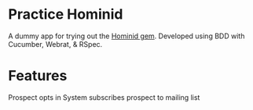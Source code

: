 Practice Hominid
================

A dummy app for trying out the [Hominid gem](http://github.com/bgetting/hominid).
Developed using BDD with Cucumber, Webrat, & RSpec.

Features
========

Prospect opts in
System subscribes prospect to mailing list
